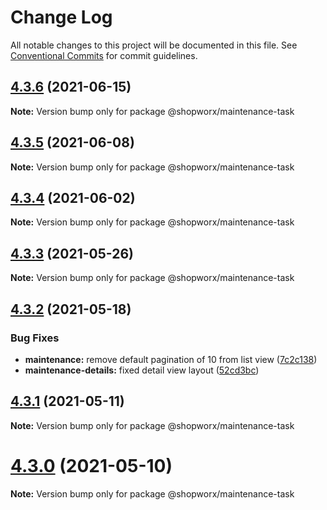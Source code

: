 # Change Log

All notable changes to this project will be documented in this file.
See [Conventional Commits](https://conventionalcommits.org) for commit guidelines.

## [4.3.6](https://bitbucket.org/entrib/shopworx/compare/v4.3.5...v4.3.6) (2021-06-15)

**Note:** Version bump only for package @shopworx/maintenance-task





## [4.3.5](https://bitbucket.org/entrib/shopworx/compare/v4.3.4...v4.3.5) (2021-06-08)

**Note:** Version bump only for package @shopworx/maintenance-task





## [4.3.4](https://bitbucket.org/entrib/shopworx/compare/v4.3.3...v4.3.4) (2021-06-02)

**Note:** Version bump only for package @shopworx/maintenance-task





## [4.3.3](https://bitbucket.org/entrib/shopworx/compare/v4.3.2...v4.3.3) (2021-05-26)

**Note:** Version bump only for package @shopworx/maintenance-task





## [4.3.2](https://bitbucket.org/entrib/shopworx/compare/v4.3.1...v4.3.2) (2021-05-18)


### Bug Fixes

* **maintenance:** remove default pagination of 10 from list view ([7c2c138](https://bitbucket.org/entrib/shopworx/commits/7c2c138cdb099fcc161d3041690dbb1818d8226e))
* **maintenance-details:** fixed detail view layout ([52cd3bc](https://bitbucket.org/entrib/shopworx/commits/52cd3bca068bfd50306ca006d7cdd1b7e5fa5df7))





## [4.3.1](https://bitbucket.org/entrib/shopworx/compare/v4.3.0...v4.3.1) (2021-05-11)

**Note:** Version bump only for package @shopworx/maintenance-task





# [4.3.0](https://bitbucket.org/entrib/shopworx/compare/v4.2.12...v4.3.0) (2021-05-10)

**Note:** Version bump only for package @shopworx/maintenance-task
